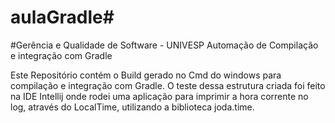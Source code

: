 # aulaGradle# 

#Gerência e Qualidade de Software -  UNIVESP
Automação de Compilação e integração com Gradle

Este Repositório contém o Build gerado no Cmd do windows para compilação e integração com Gradle. 
O teste dessa estrutura criada foi feito na IDE Intellij onde rodei uma aplicação para imprimir a
hora corrente no log, através do LocalTime, utilizando a biblioteca joda.time.

 

